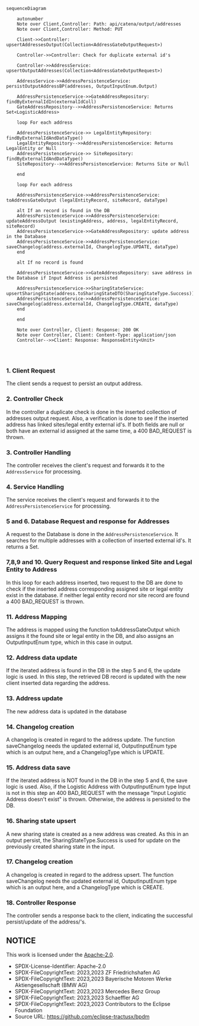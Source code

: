 ````mermaid
sequenceDiagram

    autonumber
    Note over Client,Controller: Path: api/catena/output/addresses
    Note over Client,Controller: Method: PUT

    Client->>Controller: upsertAddressesOutput(Collection<AddressGateOutputRequest>)

    Controller->>Controller: Check for duplicate external id's

    Controller->>AddressService: upsertOutputAddresses(Collection<AddressGateOutputRequest>)

    AddressService->>AddressPersistenceService: persistOutputAddressBP(addresses, OutputInputEnum.Output)

    AddressPersistenceService->>GateAddressRepository: findByExternalIdIn(externalIdColl) 
    GateAddressRepository-->>AddressPersistenceService: Returns Set<LogisticAddress>

    loop For each address

    AddressPersistenceService->> LegalEntityRepository: findByExternalIdAndDataType()
    LegalEntityRepository-->>AddressPersistenceService: Returns LegalEntity or Null
    AddressPersistenceService->> SiteRepository: findByExternalIdAndDataType()
    SiteRepository-->>AddressPersistenceService: Returns Site or Null

    end

    loop For each address

    AddressPersistenceService->>AddressPersistenceService: toAddressGateOutput (legalEntityRecord, siteRecord, dataType)

    alt If an record is found in the DB
    AddressPersistenceService->>AddressPersistenceService: updateAddressOutput (existingAddress, address, legalEntityRecord, siteRecord)
    AddressPersistenceService->>GateAddressRepository: update address in the Database
    AddressPersistenceService->>AddressPersistenceService: saveChangelog(address.externalId, ChangelogType.UPDATE, dataType)
    end

    alt If no record is found

    AddressPersistenceService->>GateAddressRepository: save address in the Database if Input Address is persisted

    AddressPersistenceService->>SharingStateService: upsertSharingState(address.toSharingStateDTO(SharingStateType.Success))
    AddressPersistenceService->>AddressPersistenceService: saveChangelog(address.externalId, ChangelogType.CREATE, dataType)
    end

    end

    Note over Controller, Client: Response: 200 OK 
    Note over Controller, Client: Content-Type: application/json
    Controller-->>Client: Response: ResponseEntity<Unit>




````

### 1. Client Request

The client sends a request to persist an output address.

### 2. Controller Check

In the controller a duplicate check is done in the inserted collection of addresses output request. Also, a verification is done to see if the inserted address
has linked sites/legal entity external id's. If both fields are null or both have an external id assigned at the same time, a 400 BAD_REQUEST is thrown.

### 3. Controller Handling

The controller receives the client's request and forwards it to the `AddressService` for processing.

### 4. Service Handling

The service receives the client's request and forwards it to the `AddressPersistenceService` for processing.

### 5 and 6. Database Request and response for Addresses

A request to the Database is done in the `AddressPersistenceService`. It searches for multiple addresses with a collection of inserted external id's. It returns
a Set<LogisticAddress>.

### 7,8,9 and 10. Query Request and response linked Site and Legal Entity to Address

In this loop for each address inserted, two request to the DB are done to check if the inserted address corresponding assigned site or legal entity exist in the
database. if neither legal entity record nor site record are found a 400 BAD_REQUEST is thrown.

### 11. Address Mapping

The address is mapped using the function toAddressGateOutput which assigns it the found site or legal entity in the DB, and also assigns an OutputInputEnum
type, which in this case in output.

### 12. Address data update

If the iterated address is found in the DB in the step 5 and 6, the update logic is used. In this step, the retrieved DB record is updated with the new client
inserted data regarding the address.

### 13. Address update

The new address data is updated in the database

### 14. Changelog creation

A changelog is created in regard to the address update. The function saveChangelog needs the updated external id, OutputInputEnum type which is an output here,
and a ChangelogType which is UPDATE.

### 15. Address data save

If the iterated address is NOT found in the DB in the step 5 and 6, the save logic is used. Also, if the Logistic Address with OutputInputEnum type Input is not
in this step an 400 BAD_REQUEST with the message "Input Logistic Address doesn't exist"
is thrown. Otherwise, the address is persisted to the DB.

### 16. Sharing state upsert

A new sharing state is created as a new address was created. As this in an output persist, the SharingStateType.Success is used for update on the previously
created sharing state in the input.

### 17. Changelog creation

A changelog is created in regard to the address upsert. The function saveChangelog needs the updated external id, OutputInputEnum type which is an output here,
and a ChangelogType which is CREATE.

### 18. Controller Response

The controller sends a response back to the client, indicating the successful persist/update of the address/'s.

## NOTICE

This work is licensed under the [Apache-2.0](https://www.apache.org/licenses/LICENSE-2.0).

- SPDX-License-Identifier: Apache-2.0
- SPDX-FileCopyrightText: 2023,2023 ZF Friedrichshafen AG
- SPDX-FileCopyrightText: 2023,2023 Bayerische Motoren Werke Aktiengesellschaft (BMW AG)
- SPDX-FileCopyrightText: 2023,2023 Mercedes Benz Group
- SPDX-FileCopyrightText: 2023,2023 Schaeffler AG
- SPDX-FileCopyrightText: 2023,2023 Contributors to the Eclipse Foundation
- Source URL: https://github.com/eclipse-tractusx/bpdm
